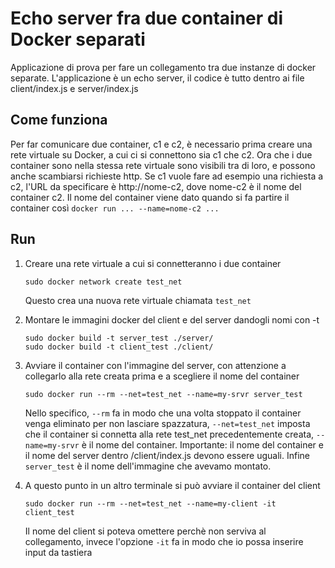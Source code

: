 # Echo server fra due container di Docker separati

Applicazione di prova per fare un collegamento tra due instanze di docker separate.
L'applicazione è un echo server, il codice è tutto dentro ai file client/index.js
e server/index.js


## Come funziona
Per far comunicare due container, c1 e c2, è necessario prima creare una rete virtuale
su Docker, a cui ci si connettono sia c1 che c2. Ora che i due container sono nella stessa
rete virtuale sono visibili tra di loro, e possono anche scambiarsi richieste http.
Se c1 vuole fare ad esempio una richiesta a c2, l'URL da specificare è http://nome-c2,
dove nome-c2 è il nome del container c2. Il nome del container viene dato quando si
fa partire il container così ```docker run ... --name=nome-c2 ...```

## Run
 1. Creare una rete virtuale a cui si connetteranno i due container
	```
	sudo docker network create test_net
	```
    Questo crea una nuova rete virtuale chiamata ```test_net```


 2. Montare le immagini docker del client e del server dandogli nomi con -t
	```
	sudo docker build -t server_test ./server/
	sudo docker build -t client_test ./client/
	```
 
 3. Avviare il container con l'immagine del server, con attenzione a collegarlo alla rete
	creata prima e a scegliere il nome del container
	```
	sudo docker run --rm --net=test_net --name=my-srvr server_test
	```
	
	Nello specifico, ```--rm``` fa in modo che una volta stoppato il container venga eliminato
	per non lasciare spazzatura, ```--net=test_net``` imposta che il container si connetta alla
	rete test_net precedentemente creata, ```--name=my-srvr``` è il nome del container.
	Importante: il nome del container e il nome del server dentro /client/index.js devono essere uguali.
	Infine ```server_test``` è il nome dell'immagine che avevamo montato.

	
 4. A questo punto in un altro terminale si può avviare il container del client
	```
	sudo docker run --rm --net=test_net --name=my-client -it client_test
	```

	Il nome del client si poteva omettere perchè non serviva al collegamento, invece
	l'opzione ```-it``` fa in modo che io possa inserire input da tastiera
